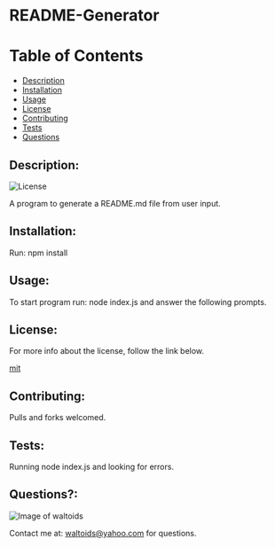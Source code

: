 
# README-Generator

# Table of Contents
- [Description](#description)
- [Installation](#installation)
- [Usage](#usage)
- [License](#license)
- [Contributing](#contributing)
- [Tests](#tests)
- [Questions](#questions)

## Description:
![License](https://img.shields.io/badge/License-mit-brightgreen.svg)

A program to generate a README.md file from user input.

## Installation:
Run: npm install

## Usage:
To start program run: node index.js and answer the following prompts.

## License:

For more info about the license, follow the link below.

[mit](https://opensource.org/licenses/mit)

## Contributing:
Pulls and forks welcomed.

## Tests:
Running node index.js and looking for errors.

## Questions?:

![Image of waltoids](https://avatars.githubusercontent.com/waltoids)

Contact me at: waltoids@yahoo.com for questions.

